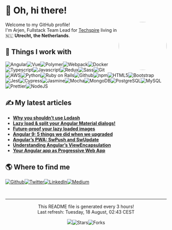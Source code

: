 
<h1>👋 Oh, hi there!</h1><img align="right" width="150" height="150" src="https://github.com/arjenbrandenburgh.png?size=150" style="border-radius:50%"/>
<p>Welcome to my GitHub profile! <br/> I'm Arjen, Fullstack Team Lead for <a href="https://www.techspire.nl" target="_blank">Techspire</a> living in 🇳🇱 <b>Utrecht, the Netherlands</b>.</p>
<h2>🔧 Things I work with</h2>
<p><img alt="Angular" src="https://img.shields.io/badge/-Angular-311c87?style=flat-square&logo=angular&logoColor=white"/><img alt="Vue" src="https://img.shields.io/badge/-Vue-311c87?style=flat-square&logo=vue.js&logoColor=white"/><img alt="Polymer" src="https://img.shields.io/badge/-Polymer-381b84?style=flat-square&logo=polymer-project&logoColor=white"/><img alt="Webpack" src="https://img.shields.io/badge/-Webpack-3f1a80?style=flat-square&logo=webpack&logoColor=white"/><img alt="Docker" src="https://img.shields.io/badge/-Docker-46197d?style=flat-square&logo=docker&logoColor=white"/><img alt="Typescript" src="https://img.shields.io/badge/-Typescript-4d1879?style=flat-square&logo=typescript&logoColor=white"/><img alt="Javascript" src="https://img.shields.io/badge/-Javascript-531676?style=flat-square&logo=javascript&logoColor=white"/><img alt="Redux" src="https://img.shields.io/badge/-Redux-5a1572?style=flat-square&logo=redux&logoColor=white"/><img alt="Sass" src="https://img.shields.io/badge/-Sass-61146f?style=flat-square&logo=sass&logoColor=white"/><img alt="Git" src="https://img.shields.io/badge/-Git-68136b?style=flat-square&logo=git&logoColor=white"/><img alt="AWS" src="https://img.shields.io/badge/-AWS-6f1268?style=flat-square&logo=amazon-aws&logoColor=white"/><img alt="Python" src="https://img.shields.io/badge/-Python-761165?style=flat-square&logo=python&logoColor=white"/><img alt="Ruby on Rails" src="https://img.shields.io/badge/-Ruby on Rails-7d1061?style=flat-square&logo=ruby-on-rails&logoColor=white"/><img alt="Github" src="https://img.shields.io/badge/-Github-840f5e?style=flat-square&logo=github&logoColor=white"/><img alt="npm" src="https://img.shields.io/badge/-npm-8a0d5a?style=flat-square&logo=npm&logoColor=white"/><img alt="HTML5" src="https://img.shields.io/badge/-HTML5-910c57?style=flat-square&logo=html5&logoColor=white"/><img alt="Bootstrap" src="https://img.shields.io/badge/-Bootstrap-980b53?style=flat-square&logo=bootstrap&logoColor=white"/><img alt="Jest" src="https://img.shields.io/badge/-Jest-9f0a50?style=flat-square&logo=jest&logoColor=white"/><img alt="Cypress" src="https://img.shields.io/badge/-Cypress-a6094d?style=flat-square&logo=cypress&logoColor=white"/><img alt="Jasmine" src="https://img.shields.io/badge/-Jasmine-ad0849?style=flat-square&logo=jasmine&logoColor=white"/><img alt="Mocha" src="https://img.shields.io/badge/-Mocha-b40746?style=flat-square&logo=mocha&logoColor=white"/><img alt="MongoDB" src="https://img.shields.io/badge/-MongoDB-bb0642?style=flat-square&logo=mongodb&logoColor=white"/><img alt="PostgreSQL" src="https://img.shields.io/badge/-PostgreSQL-c1043f?style=flat-square&logo=postgresql&logoColor=white"/><img alt="MySQL" src="https://img.shields.io/badge/-MySQL-c8033b?style=flat-square&logo=mysql&logoColor=white"/><img alt="Prettier" src="https://img.shields.io/badge/-Prettier-cf0238?style=flat-square&logo=prettier&logoColor=white"/><img alt="NodeJS" src="https://img.shields.io/badge/-NodeJS-d60134?style=flat-square&logo=Node.js&logoColor=white"/>
</p>
<h2>✍ My latest articles</h2>
<ul>
  <li><a href="https://medium.com/techspiration/why-you-shouldnt-use-lodash-f8504d7b7383?source=rss-4e994d74f767------2"><b>Why you shouldn’t use Lodash</b></a></li>
  <li><a href="https://medium.com/techspiration/lazy-load-split-your-angular-material-dialogs-61800e06173e?source=rss-4e994d74f767------2"><b>Lazy load &amp; split your Angular Material dialogs!</b></a></li>
  <li><a href="https://medium.com/techspiration/future-proof-your-lazy-loaded-images-16160bb51e58?source=rss-4e994d74f767------2"><b>Future-proof your lazy loaded images</b></a></li>
  <li><a href="https://medium.com/techspiration/angular-9-5-things-we-did-when-we-upgraded-75d0e1de0d4c?source=rss-4e994d74f767------2"><b>Angular 9: 5 things we did when we upgraded</b></a></li>
  <li><a href="https://medium.com/@arjenbrandenburgh/angulars-pwa-swpush-and-swupdate-15a7e5c154ac?source=rss-4e994d74f767------2"><b>Angular’s PWA: SwPush and SwUpdate</b></a></li>
  <li><a href="https://medium.com/dev-jam/understanding-angulars-viewencapsulation-5d8638859d4a?source=rss-4e994d74f767------2"><b>Understanding Angular’s ViewEncapsulation</b></a></li>
  <li><a href="https://medium.com/@arjenbrandenburgh/your-angular-app-as-progressive-web-app-e481043acf65?source=rss-4e994d74f767------2"><b>Your Angular app as Progressive Web App</b></a></li>
</ul>
<h2>🌎 Where to find me</h2>
<p><a href="https://github.com/arjenbrandenburgh" target="_blank"><img alt="Github" src="https://img.shields.io/badge/GitHub-%2312100E.svg?&style=for-the-badge&logo=Github&logoColor=white"/></a><a href="https://twitter.com/ArjenBrand" target="_blank"><img alt="Twitter" src="https://img.shields.io/badge/twitter-%231DA1F2.svg?&style=for-the-badge&logo=twitter&logoColor=white"/></a><a href="https://www.linkedin.com/in/arjen-brandenburgh" target="_blank"><img alt="LinkedIn" src="https://img.shields.io/badge/linkedin-%230077B5.svg?&style=for-the-badge&logo=linkedin&logoColor=white"/></a><a href="https://medium.com/@arjenbrandenburgh" target="_blank"><img alt="Medium" src="https://img.shields.io/badge/medium-%2312100E.svg?&style=for-the-badge&logo=medium&logoColor=white"/></a></p><br/>
<hr/>
<p align="center">This README file is generated every 3 hours!<br/>Last refresh: Tuesday, 18 August, 02:43 CEST</p>
<p align="center"><img src="https://github.com/arjenbrandenburgh/arjenbrandenburgh/workflows/README%20build/badge.svg"/><img alt="Stars" src="https://img.shields.io/github/stars/arjenbrandenburgh/arjenbrandenburgh?style=flat-square&labelColor=343b41"/><img alt="Forks" src="https://img.shields.io/github/forks/arjenbrandenburgh/arjenbrandenburgh?style=flat-square&labelColor=343b41"/></p>